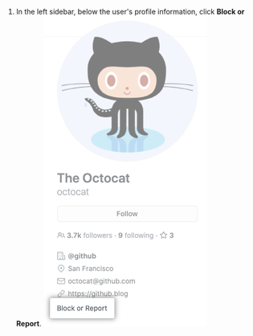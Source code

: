 1. In the left sidebar, below the user's profile information, click **Block or Report**. ![Block or report link](/assets/images/help/profile/profile-block-or-report-button.png)
